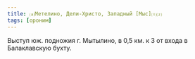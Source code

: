 ```yaml
---
title: ⒜Метелино, Дели-Христо, Западный [Мыс]⒯⒵
tags: [ороним]
---
```


Выступ юж. подножия г. Мытылино, в 0,5 км. к З от входа в Балаклавскую бухту.
